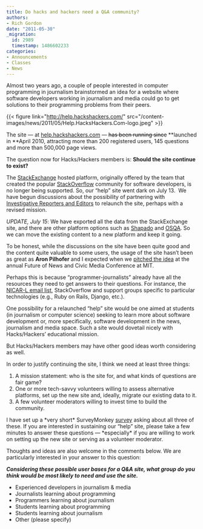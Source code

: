 ```yaml
---
title: Do hacks and hackers need a Q&A community?
authors:
- Rich Gordon
date: "2011-05-30"
_migration:
  id: 2989
  timestamp: 1486602233
categories:
- Announcements
- Classes
- News
---
```


Almost two years ago, a couple of people interested in computer programming in journalism brainstormed an idea for a website where software developers working in journalism and media could go to get solutions to their programming problems from their peers.

{{< figure link="http://help.hackshackers.com/" src="/content-images/news/2011/05/Help.HacksHackers.Com-logo.jpeg" >}}

The site &#8212; at [help.hackshackers.com][1] &#8212; <del>has been running since</del> **launched in **April 2010, attracting more than 200 registered users, 145 questions and more than 500,000 page views.

The question now for Hacks/Hackers members is: **Should the site continue to exist?**

The [StackExchange][2] hosted platform, originally offered by the team that created the popular [StackOverflow][3] community for software developers, is no longer being supported. So, our &#8220;help&#8221; site went dark on July 13.  We have begun discussions about the possibility of partnering with [Investigative Reporters and Editors][4] to relaunch the site, perhaps with a revised mission.

_UPDATE, July 15_: We have exported all the data from the StackExchange site, and there are other platform options such as [Shapado][5] and [OSQA][6]. So we can move the existing content to a new platform and keep it going.

To be honest, while the discussions on the site have been quite good and the content quite valuable to some users, the usage of the site hasn&#8217;t been as great as **Aron Pilhofer** and I expected when we [pitched the idea][7] at the annual Future of News and Civic Media Conference at MIT.

Perhaps this is because &#8220;programmer-journalists&#8221; already have all the resources they need to get answers to their questions. For instance, the [NICAR-L email list][8], StackOverflow and support groups specific to particular technologies (e.g., Ruby on Rails, Django, etc.).

One possibility for a relaunched &#8220;help&#8221; site would be one aimed at students (in journalism or computer science) seeking to learn more about software development or, more specifically, software development in the news, journalism and media space. Such a site would dovetail nicely with Hacks/Hackers&#8217; educational mission.

But Hacks/Hackers members may have other good ideas worth considering as well.

In order to justify continuing the site, I think we need at least three things:

  1. A mission statement: who is the site for, and what kinds of questions are fair game?
  2. One or more tech-savvy volunteers willing to assess alternative platforms, set up the new site and, ideally, migrate our existing data to it.
  3. A few volunteer moderators willing to invest time to build the community.

I have set up a \*very short\* SurveyMonkey [survey][9] asking about all three of these. If you are interested in sustaining our &#8220;help&#8221; site, please take a few minutes to answer these questions &#8212; \*especially\* if you are willing to work on setting up the new site or serving as a volunteer moderator.

Thoughts and ideas are also welcome in the comments below. We are particularly interested in your answer to this question:

_**Considering these possible user bases for a Q&A site, what group do you think would be most likely to need and use the site.**_

  * Experienced developers in journalism & media
  * Journalists learning about programming
  * Programmers learning about journalism
  * Students learning about programming
  * Students learning about journalism
  * Other (please specify)

 [1]: http://help.hackshackers.com
 [2]: http://stackexchange.com/
 [3]: http://stackoverflow.com/
 [4]: http://www.ire.org
 [5]: http://shapado.com/
 [6]: http://www.osqa.net
 [7]: http://civic.mit.edu/blog/andrew/knight-foundation-awards-5000-to-best-created-on-the-spot-projects
 [8]: http://www.ire.org/membership/subscribe/nicar-l.html
 [9]: http://www.surveymonkey.com/s/9K88WPP